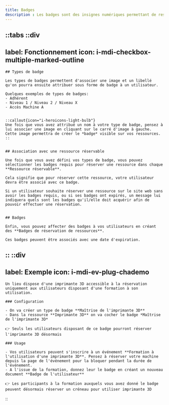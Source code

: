 ```yaml
---
title: Badges
description : Les badges sont des insignes numériques permettant de restreindre l'accès à certaines ressources aux utilisateurs qui leur sont associés.
---
```


::tabs
  ::div
  ---
  label: Fonctionnement
  icon: i-mdi-checkbox-multiple-marked-outline
  ---
    ## Types de badge 

    Les types de badges permettent d'associer une image et un libellé qu'on pourra ensuite attribuer sous forme de badge à un utilisateur.  

    Quelques exemples de types de badges:
    - Adhérent
    - Niveau 1 / Niveau 2 / Niveau X
    - Accès Machine A


    ::callout{icon="i-heroicons-light-bulb"}
    Une fois que vous avez attribué un nom à votre type de badge, pensez à lui associer une image en cliquant sur le carré d'image à gauche.  
    Cette image permettra de créer le *badge* visible sur vos ressources.  
    ::


    ## Association avec une ressource réservable

    Une fois que vous avez défini vos types de badge, vous pouvez sélectionner les badges requis pour réserver une ressource dans chaque **Ressource réservable**.  

    Cela signifie que pour réserver cette ressource, votre utilisateur devra être associé avec ce badge.  

    Si un utilisateur souhaite réserver une ressource sur le site web sans avoir les badges requis, ou si ses badges ont expirés, un message lui indiquera quels sont les badges qu'il/elle doit acquérir afin de pouvoir effectuer une réservation.  


    ## Badges

    Enfin, vous pouvez affecter des badges à vos utilisateurs en créant des **Badges de réservation de ressources**.  

    Ces badges peuvent être associés avec une date d'expiration.  
  ::
  ::div
  ---
  label: Exemple
  icon: i-mdi-ev-plug-chademo
  ---
    Un lieu dispose d'une imprimante 3D accessible à la réservation uniquement aux utilisateurs disposant d'une formation à son utilisation.  

    ### Configuration

    - On va créer un type de badge **Maîtrise de l'imprimante 3D**
    - Dans la ressource **Imprimante 3D** on va cocher le badge *Maîtrise de l'imprimante 3D*

    👉 Seuls les utilisateurs disposant de ce badge pourront réserver l'imprimante 3D désormais

    ### Usage

    - Vos utilisateurs peuvent s'inscrire à un événement **Formation à l'utilisation d'une imprimante 3D**. Pensez à réserver votre machine depuis la page de l'événement pour la bloquer pendant la durée de l'événement.
    - A l'issue de la formation, donnez leur le badge en créant un nouveau document **Badge de l'utilisateur**

    👉 Les participants à la formation auxquels vous avez donné le badge peuvent désormais réserver un créneau pour utiliser imprimante 3D
::